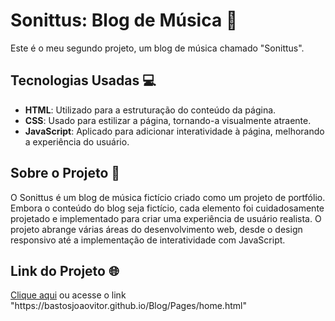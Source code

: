 # Sonittus: Blog de Música 🎵

Este é o meu segundo projeto, um blog de música chamado "Sonittus".

## Tecnologias Usadas 💻

- **HTML**: Utilizado para a estruturação do conteúdo da página.
- **CSS**: Usado para estilizar a página, tornando-a visualmente atraente.
- **JavaScript**: Aplicado para adicionar interatividade à página, melhorando a experiência do usuário.

## Sobre o Projeto 📝

O Sonittus é um blog de música fictício criado como um projeto de portfólio. Embora o conteúdo do blog seja fictício, cada elemento foi cuidadosamente projetado e implementado para criar uma experiência de usuário realista. O projeto abrange várias áreas do desenvolvimento web, desde o design responsivo até a implementação de interatividade com JavaScript.

## Link do Projeto 🌐

<p><a href="https://bastosjoaovitor.github.io/Blog/Pages/home.html" target="_blank">Clique aqui</a> ou acesse o link "https://bastosjoaovitor.github.io/Blog/Pages/home.html"</p>